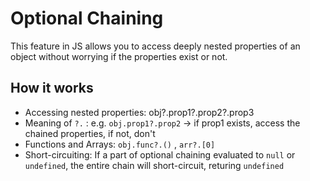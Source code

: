 # Optional Chaining 
This feature in JS allows you to access deeply nested properties of an object without worrying if the properties exist or not. 

## How it works
- Accessing nested properties: obj?.prop1?.prop2?.prop3
- Meaning of `?.` : e.g. `obj.prop1?.prop2` -> if prop1 exists, access the chained properties, if not, don't
- Functions and Arrays: `obj.func?.()` , `arr?.[0]`
- Short-circuiting: If a part of optional chaining evaluated to `null` or `undefined`, the entire chain will short-circuit, returing `undefined`
